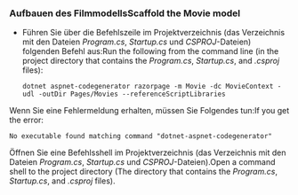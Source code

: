 <a name="scaffold"></a>
### <a name="scaffold-the-movie-model"></a><span data-ttu-id="317d9-101">Aufbauen des Filmmodells</span><span class="sxs-lookup"><span data-stu-id="317d9-101">Scaffold the Movie model</span></span>

* <span data-ttu-id="317d9-102">Führen Sie über die Befehlszeile im Projektverzeichnis (das Verzeichnis mit den Dateien *Program.cs*, *Startup.cs* und *CSPROJ*-Dateien) folgenden Befehl aus:</span><span class="sxs-lookup"><span data-stu-id="317d9-102">Run the following from the command line (in the project directory that contains the *Program.cs*, *Startup.cs*, and *.csproj* files):</span></span>

  ```console
  dotnet aspnet-codegenerator razorpage -m Movie -dc MovieContext -udl -outDir Pages/Movies --referenceScriptLibraries
  ```

<span data-ttu-id="317d9-103">Wenn Sie eine Fehlermeldung erhalten, müssen Sie Folgendes tun:</span><span class="sxs-lookup"><span data-stu-id="317d9-103">If you get the error:</span></span>
  ```
No executable found matching command "dotnet-aspnet-codegenerator"
  ```

<span data-ttu-id="317d9-104">Öffnen Sie eine Befehlsshell im Projektverzeichnis (das Verzeichnis mit den Dateien *Program.cs*, *Startup.cs* und *CSPROJ*-Dateien).</span><span class="sxs-lookup"><span data-stu-id="317d9-104">Open a command shell to the project directory (The directory that contains the *Program.cs*, *Startup.cs*, and *.csproj* files).</span></span>
